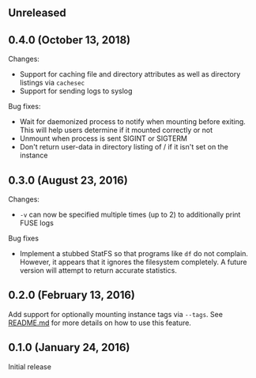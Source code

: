 ## Unreleased

## 0.4.0 (October 13, 2018)

Changes:
* Support for caching file and directory attributes as well as directory
  listings via `cachesec`
* Support for sending logs to syslog

Bug fixes:
* Wait for daemonized process to notify when mounting before exiting. This will
  help users determine if it mounted correctly or not
* Unmount when process is sent SIGINT or SIGTERM
* Don't return user-data in directory listing of / if it isn't set on the instance

## 0.3.0 (August 23, 2016)

Changes:
* `-v` can now be specified multiple times (up to 2) to additionally print FUSE
  logs

Bug fixes
* Implement a stubbed StatFS so that programs like `df` do not complain.
  However, it appears that it ignores the filesystem completely. A future
  version will attempt to return accurate statistics.

## 0.2.0 (February 13, 2016)

Add support for optionally mounting instance tags via `--tags`. See
[README.md](README.md) for more details on how to use this feature.

## 0.1.0 (January 24, 2016)

Initial release
